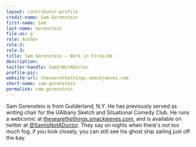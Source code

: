 ```yaml
---
layout: contributor-profile
credit-name: Sam Gorenstein
first-name: Sam
last-name: Gorenstein
file-as: g
role: Author
role-2:
role-3:
title: Sam Gorenstein — Work in Fireside
description:
twitter-handle: SamIsNotADoctor
profile-pic:
website-url: thesearethethings.smackjeeves.com
short-name: sam-gorenstein
permalink: sam-gorenstein
---
```

Sam Gorenstein is from Guilderland, N.Y. He has previously served as writing chair for the UAlbany Sketch and Situational Comedy Club. He runs a webcomic at [thesearethethings.smackjeeves.com](http://thesearethethings.smackjeeves.com), and is available on twitter at [@SamIsNotADoctor](https://twitter.com/SamIsNotADoctor). They say on nights when there's not too much fog, if you look closely, you can still see his ghost ship sailing just off the bay.

